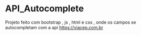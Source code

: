 # API_Autocomplete

Projeto feito com bootstrap , js , html e css , onde os campos se autocompletam com a api https://viacep.com.br
